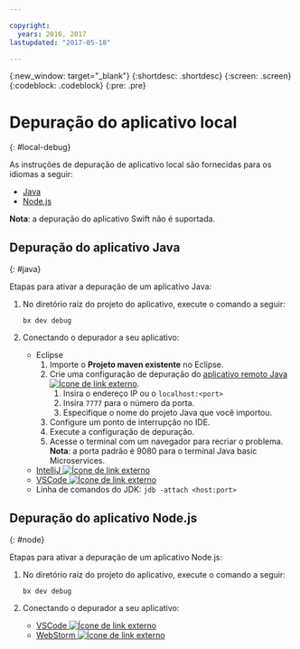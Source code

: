 ```yaml
---

copyright:
  years: 2016, 2017
lastupdated: "2017-05-18"

---
```

{:new_window: target="_blank"}
{:shortdesc: .shortdesc}
{:screen: .screen}
{:codeblock: .codeblock}
{:pre: .pre}

# Depuração do aplicativo local
{: #local-debug}

As instruções de depuração de aplicativo local são fornecidas para os idiomas a seguir:

* [Java](#java)
* [Node.js](#node)

**Nota**: a depuração do aplicativo Swift não é suportada.

## Depuração do aplicativo Java
{: #java}

Etapas para ativar a depuração de um aplicativo Java:

1. No diretório raiz do projeto do aplicativo, execute o comando a seguir:

	`bx dev debug`

2. Conectando o depurador a seu aplicativo:

	* Eclipse
      1. Importe o **Projeto maven existente** no Eclipse.
      2. Crie uma configuração de depuração do [aplicativo
remoto Java ![Ícone de link externo](../icons/launch-glyph.svg "Ícone de link externo")](http://help.eclipse.org/neon/index.jsp?topic=%2Forg.eclipse.jdt.doc.user%2Ftasks%2Ftask-remotejava_launch_config.htm "Ícone de link externo").
      		1. Insira o endereço IP ou o `localhost:<port>`  
      		2. Insira `7777` para o número da porta.
      		3. Especifique o nome do projeto Java que você importou.
      6. Configure um ponto de interrupção no IDE.
      7. Execute a configuração de depuração.
      8. Acesse o terminal com um navegador para recriar o problema.  
	   **Nota**: a porta padrão é 9080 para o terminal Java basic Microservices.
	* [IntelliJ ![Ícone de link externo](../icons/launch-glyph.svg "Ícone de link externo")](https://www.jetbrains.com/help/idea/2016.3/run-debug-configuration-remote.html "Ícone de link externo")
	* [VSCode ![Ícone de link externo](../icons/launch-glyph.svg "Ícone de link externo")](https://marketplace.visualstudio.com/items?itemName=donjayamanne.javadebugge "Ícone de link externo")
	* Linha de comandos do JDK: `jdb -attach <host:port>`

## Depuração do aplicativo Node.js

{: #node}

Etapas para ativar a depuração de um aplicativo Node.js:

1. No diretório raiz do projeto do aplicativo, execute o comando a seguir:

	`bx dev debug`

2. Conectando o depurador a seu aplicativo:
	* [VSCode ![Ícone de link externo](../icons/launch-glyph.svg "Ícone de link externo")](https://blog.docker.com/2016/07/live-debugging-docker/ "Ícone de link externo")
	* [WebStorm ![Ícone de link externo](../icons/launch-glyph.svg "Ícone de link externo")](https://blog.alexseifert.com/2016/10/25/debugging-node-js-in-a-docker-container-with-webstorm/ "Ícone de link externo")


<!--
## Swift application debugging - content from mike tunnicliffe
{: #swift}

Steps to enable debug for a Swift application:  

1. On the App server (or system where the Swift application will execute), you should start the 'lldb server':
 - `lldb-server platform -->
<!-- listen <port number>`
2. On the App server, build the Kitura-based server application using the debug configuration:
 - `swift build debug`
3. On the App server, start the Kitura-based server application:
 - `./build/debug/Kitura-Starter`
4. On the client system (also known as the host system), start the 'lldb client':
 - `lldb`
5. Configure lldb client to connect to lldb-server:
 - `(lldb) platform select remote-linux`
 - `(lldb) platform connect connect://<ip address server>:<port number server>`
6. Execute commands to debug remote program:
 - `(lldb) process attach -->
<!--pid 3626`
-->
